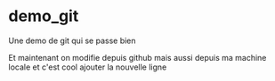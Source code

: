 demo_git
========

Une demo de git qui se passe bien

Et maintenant on modifie depuis github
mais aussi depuis ma machine locale et c'est cool
ajouter la nouvelle ligne 

